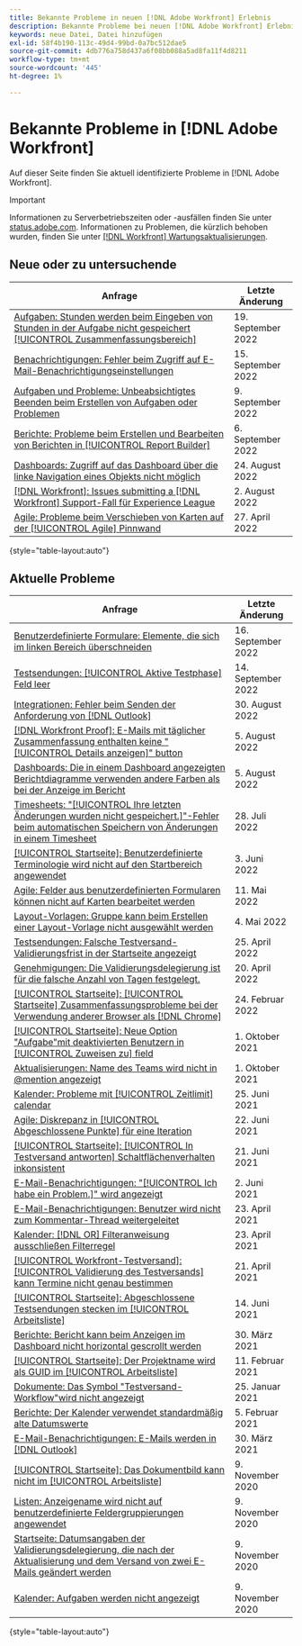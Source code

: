 ```yaml
---
title: Bekannte Probleme in neuen [!DNL Adobe Workfront] Erlebnis
description: Bekannte Probleme bei neuen [!DNL Adobe Workfront] Erlebnis
keywords: neue Datei, Datei hinzufügen
exl-id: 58f4b190-113c-49d4-99bd-0a7bc512dae5
source-git-commit: 4db776a758d437a6f08bb088a5ad8fa11f4d8211
workflow-type: tm+mt
source-wordcount: '445'
ht-degree: 1%

---
```


# Bekannte Probleme in [!DNL Adobe Workfront]

Auf dieser Seite finden Sie aktuell identifizierte Probleme in [!DNL Adobe Workfront].

>[!IMPORTANT]
>
>Informationen zu Serverbetriebszeiten oder -ausfällen finden Sie unter [status.adobe.com](https://status.adobe.com). Informationen zu Problemen, die kürzlich behoben wurden, finden Sie unter [[!DNL Workfront] Wartungsaktualisierungen](../maintenance/current-updates.md).

## Neue oder zu untersuchende

| **Anfrage** | **Letzte Änderung** |
|---|---|
| [Aufgaben: Stunden werden beim Eingeben von Stunden in der Aufgabe nicht gespeichert [!UICONTROL Zusammenfassungsbereich]](known-issues-workfront/wf-hours-do-not-save-when-scrolling-summary-panel.md) | 19. September 2022 |
| [Benachrichtigungen: Fehler beim Zugriff auf E-Mail-Benachrichtigungseinstellungen](known-issues-workfront/wf-notifications-preview-errors-with-options.md) | 15. September 2022 |
| [Aufgaben und Probleme: Unbeabsichtigtes Beenden beim Erstellen von Aufgaben oder Problemen](known-issues-workfront/wf-inadvertent-exit-creating-tasks-or-issues.md) | 9. September 2022 |
| [Berichte: Probleme beim Erstellen und Bearbeiten von Berichten in [!UICONTROL Report Builder]](known-issues-workfront/wf-reports-builder-degraded-performance.md) | 6. September 2022 |
| [Dashboards: Zugriff auf das Dashboard über die linke Navigation eines Objekts nicht möglich](known-issues-workfront/wf-dashboards-cannot-open-from-left-nav.md) | 24. August 2022 |
| [[!DNL Workfront]: Issues submitting a [!DNL Workfront] Support-Fall für Experience League](known-issues-workfront/wf-support-issues-submitting-support-case.md) | 2. August 2022 |
| [Agile: Probleme beim Verschieben von Karten auf der [!UICONTROL Agile] Pinnwand](known-issues-workfront/wf-agile-issues-moving-cards.md) | 27. April 2022 |

{style=&quot;table-layout:auto&quot;}

## Aktuelle Probleme

| **Anfrage** | **Letzte Änderung** |
| -------------------------------------------------------------------------------------------------- | ----------------- |
| [Benutzerdefinierte Formulare: Elemente, die sich im linken Bereich überschneiden](known-issues-workfront/wf-custom-forms-message-causes-element-overlap.md) | 16. September 2022 |
| [Testsendungen: [!UICONTROL Aktive Testphase] Feld leer](known-issues-workfront/wf-documents-stages-do-not-populate-on-proof.md) | 14. September 2022 |
| [Integrationen: Fehler beim Senden der Anforderung von [!DNL Outlook] ](known-issues-workfront/wf-integrations-error-when-creating-request-from-outlook.md) | 30. August 2022 |
| [[!DNL Workfront Proof]: E-Mails mit täglicher Zusammenfassung enthalten keine &quot;[!UICONTROL Details anzeigen]&quot; button](known-issues-workfront-proof/proof-daily-summary-email-no-view-details-button.md) | 5. August 2022 |
| [Dashboards: Die in einem Dashboard angezeigten Berichtdiagramme verwenden andere Farben als bei der Anzeige im Bericht](known-issues-workfront/wf-dashboard-reports-wrong-color.md) | 5. August 2022 |
| [Timesheets: &quot;[!UICONTROL Ihre letzten Änderungen wurden nicht gespeichert.]&quot;-Fehler beim automatischen Speichern von Änderungen in einem Timesheet](known-issues-workfront/wf-timesheets-recent-changes-not-saved-error.md) | 28. Juli 2022 |
| [[!UICONTROL Startseite]: Benutzerdefinierte Terminologie wird nicht auf den Startbereich angewendet](known-issues-workfront/wf-home-custom-term-not-applied-to-home.md) | 3. Juni 2022 |
| [Agile: Felder aus benutzerdefinierten Formularen können nicht auf Karten bearbeitet werden](known-issues-workfront/wf-agile-cannot-edit-fields-custom-cards.md) | 11. Mai 2022 |
| [Layout-Vorlagen: Gruppe kann beim Erstellen einer Layout-Vorlage nicht ausgewählt werden](known-issues-workfront/wf-layout-templ-cannot-select-group.md) | 4. Mai 2022 |
| [Testsendungen: Falsche Testversand-Validierungsfrist in der Startseite angezeigt](known-issues-workfront-proof/inaccurate-proof-approval-deadline-displayed.md) | 25. April 2022 |
| [Genehmigungen: Die Validierungsdelegierung ist für die falsche Anzahl von Tagen festgelegt.](known-issues-workfront/wf-approval-delegation-incorrect-number-of-days.md) | 20. April 2022 |
| [[!UICONTROL Startseite]: [!UICONTROL Startseite] Zusammenfassungsprobleme bei der Verwendung anderer Browser als [!DNL Chrome]](known-issues-workfront/wf-home-summary-issues-when-not-using-chrome.md) | 24. Februar 2022 |
| [[!UICONTROL Startseite]: Neue Option &quot;Aufgabe&quot;mit deaktivierten Benutzern in [!UICONTROL Zuweisen zu] field](known-issues-workfront/wf-home-new-task-option-showing-deactivated-users.md) | 1. Oktober 2021 |
| [Aktualisierungen: Name des Teams wird nicht in @mention angezeigt](known-issues-workfront/wf-updates-team-name-not-in-mention.md) | 1. Oktober 2021 |
| [Kalender: Probleme mit [!UICONTROL Zeitlimit] calendar](known-issues-workfront/wf-calendars-issue-time-off.md) | 25. Juni 2021 |
| [Agile: Diskrepanz in [!UICONTROL Abgeschlossene Punkte] für eine Iteration](known-issues-workfront/wf-agile-discrepancy-in-completed-points.md) | 22. Juni 2021 |
| [[!UICONTROL Startseite]: [!UICONTROL In Testversand antworten] Schaltflächenverhalten inkonsistent](known-issues-workfront-proof/reply-in-proof-button-behavior-is-inconsistent.md) | 21. Juni 2021 |
| [E-Mail-Benachrichtigungen: &quot;[!UICONTROL Ich habe ein Problem.]&quot; wird angezeigt](known-issues-workfront/wf-email-notif-im-assigned-to-issue-displaying.md) | 2. Juni 2021 |
| [E-Mail-Benachrichtigungen: Benutzer wird nicht zum Kommentar-Thread weitergeleitet](known-issues-workfront/wf-email-notif-user-not-directed-to-thread.md) | 23. April 2021 |
| [Kalender: [!DNL OR] Filteranweisung ausschließen Filterregel](known-issues-workfront/wf-calendars-or-filter-statement.md) | 23. April 2021 |
| [[!UICONTROL Workfront-Testversand]: [!UICONTROL Validierung des Testversands] kann Termine nicht genau bestimmen](known-issues-workfront-proof/proof-approval-report-cant-accurately-determine-deadlines.md) | 21. April 2021 |
| [[!UICONTROL Startseite]: Abgeschlossene Testsendungen stecken im [!UICONTROL Arbeitsliste]](known-issues-workfront-proof/completed-proofs-stuck-in-the-work-list.md) | 14. Juni 2021 |
| [Berichte: Bericht kann beim Anzeigen im Dashboard nicht horizontal gescrollt werden](known-issues-workfront/wf-reports-cannot-scroll-horizontally.md) | 30. März 2021 |
| [[!UICONTROL Startseite]: Der Projektname wird als GUID im [!UICONTROL Arbeitsliste]](known-issues-workfront/wf-home-project-name-shows-as-guid.md) | 11. Februar 2021 |
| [Dokumente: Das Symbol &quot;Testversand-Workflow&quot;wird nicht angezeigt](known-issues-workfront-proof/proof-workflow-icon-is-not-displaying.md) | 25. Januar 2021 |
| [Berichte: Der Kalender verwendet standardmäßig alte Datumswerte](known-issues-workfront/wf-reports-caledar-defaults-to-old-dates.md) | 5. Februar 2021 |
| [E-Mail-Benachrichtigungen: E-Mails werden in [!DNL Outlook]](known-issues-workfront/wf-email-notif-not-formatting-in-outlook.md) | 30. März 2021 |
| [[!UICONTROL Startseite]: Das Dokumentbild kann nicht im [!UICONTROL Arbeitsliste]](known-issues-workfront/wf-home-unable-to-view-document-image.md) | 9. November 2020 |
| [Listen: Anzeigename wird nicht auf benutzerdefinierte Feldergruppierungen angewendet](known-issues-workfront/wf-lists-display-name-not-applied-to-grouping.md) | 9. November 2020 |
| [Startseite: Datumsangaben der Validierungsdelegierung, die nach der Aktualisierung und dem Versand von zwei E-Mails geändert werden](known-issues-workfront/wf-home-approval-delegation-dates-changing.md) | 9. November 2020 |
| [Kalender: Aufgaben werden nicht angezeigt](known-issues-workfront/wf-calendar-tasks-not-displaying.md) | 9. November 2020 |

{style=&quot;table-layout:auto&quot;}


<!--


-->
